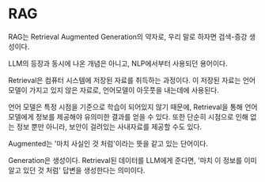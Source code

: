 # RAG
RAG는 Retrieval Augmented Generation의 약자로, 우리 말로 하자면 검색-증강 생성이다.

LLM의 등장과 동시에 나온 개념은 아니고, NLP에서부터 사용되던 용어이다.

Retrieval은 컴퓨터 시스템에 저장된 자료를 취득하는 과정이다. 이 저장된 자료는 언어 모델이 가지고 있지 않은 자료로, 언어모델이 아웃풋을 내는데에 사용된다.

언어 모델은 특정 시점을 기준으로 학습이 되어있지 않기 때문에, Retrieval을 통해 언어 모델에게 정보를 제공해야 유의미한 결과를 얻을 수 있다. 또한 단순히 시점으로 인해 없는 정보 뿐만 아니라, 보안이 걸려있는 사내자료를 제공할 수도 있다.

Augmented는 '마치 사실인 것 처럼'이라는 뜻을 같고 있는 단어이다.

Generation은 생성이다. Retrieval된 데이터를 LLM에게 준다면, '마치 이 정보를 이미 알고 있던 것 처럼' 답변을 생성한다는 의미이다.

